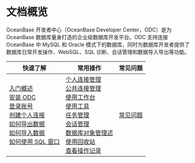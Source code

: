 文档概览 
=========================

OceanBase 开发者中心（OceanBase Developer Center，ODC）是为 OceanBase 数据库量身打造的企业级数据库开发平台。ODC 支持连接 OceanBase 中 MySQL 和 Oracle 模式下的数据库，同时为数据库开发者提供了数据库日常开发操作、WebSQL、SQL 诊断、会话管理和数据导入导出等功能。


|                                                                                                                                                                                                                                                                                          快速了解                                                                                                                                                                                                                                                                                          |                                                                                                                                                                                                                                                                                                                                      常用操作                                                                                                                                                                                                                                                                                                                                      |                                                                                                                                                                                                                                                                             常见问题                                                                                                                                                                                                                                                                              |
|----------------------------------------------------------------------------------------------------------------------------------------------------------------------------------------------------------------------------------------------------------------------------------------------------------------------------------------------------------------------------------------------------------------------------------------------------------------------------------------------------------------------------------------------------------------------------------------|--------------------------------------------------------------------------------------------------------------------------------------------------------------------------------------------------------------------------------------------------------------------------------------------------------------------------------------------------------------------------------------------------------------------------------------------------------------------------------------------------------------------------------------------------------------------------------------------------------------------------------------------------------------------------------|---------------------------------------------------------------------------------------------------------------------------------------------------------------------------------------------------------------------------------------------------------------------------------------------------------------------------------------------------------------------------------------------------------------------------------------------------------------------------------------------------------------------------------------------------------------|
| [入门概述](4.quickstart/1.quickstart-overview.md)<br> [安装 ODC](7.client-odc-user-guide/1.client-odc-install-odc.md)<br> [登录账号](6.web-odc-user-guide/1.log-on-to-odc/1.log-on-to-odc-account.md)<br> [创建个人连接](6.web-odc-user-guide/3.web-odc-connect-database/1.web-odc-create-private-connection.md)<br> [如何导出数据](5.tutorials/3.tutorials-export.md) <br>[如何导入数据](5.tutorials/4.tutorials-import.md)<br> [如何使用 SQL 窗口](7.client-odc-user-guide/4.client-odc-use-workspace/2.client-odc-sql-window.md) | [个人连接管理](6.web-odc-user-guide/3.web-odc-connect-database/2.web-odc-manage-connections.md)<br>  [公共连接管理](6.web-odc-user-guide/4.web-odc-public-resource-management/3.web-odc-public-resource-permission/1.web-odc-manage-public-connection.md)<br> [使用工作台](7.client-odc-user-guide/4.client-odc-use-workspace/1.client-odc-use-workspace-overview.md)<br> [使用工具](7.client-odc-user-guide/5.client-odc-use-tools/1.client-odc-data-export-and-import/1.client-odc-data-export-and-import-overview.md) <br> [任务管理](7.client-odc-user-guide/8.client-odc-task-management/1.client-odc-task-management-overview.md)<br> [会话管理](7.client-odc-user-guide/9.client-odc-session-management.md) <br> [数据库对象管理述](7.client-odc-user-guide/10.client-odc-database-objects/1.client-odc-table-objects/1.client-odc-database-objects-overview.md) <br> [使用回收站](7.client-odc-user-guide/6.client-odc-recycle-bin.md)<br> [查看操作记录](../zh-CN/6.web-odc-user-guide/8.web-odc-view-operation-records.md) |[常见问题](.../zh-CN/10.faq)|


